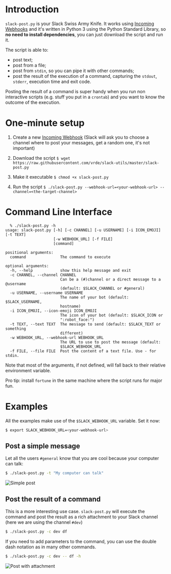 # Introduction

`slack-post.py` is your Slack Swiss Army Knife. It works using [Incoming Webhooks](https://api.slack.com/incoming-webhooks) and it's written in Python 3 using the Python Standard Library, so **no need to install dependencies**, you can just download the script and run it.

The script is able to:
 - post text;
 - post from a file;
 - post from `stdin`, so you can pipe it with other commands;
 - post the result of the execution of a command, capturing the `stdout`, `stderr`, execution time and exit code.

Posting the result of a command is super handy when you run non interactive scripts (e.g. stuff you put in a `crontab`) and you want to know the outcome of the execution.


# One-minute setup

1. Create a new [Incoming Webhook](https://my.slack.com/services/new/incoming-webhook/) (Slack will ask you to choose a channel where to post your messages, get a random one, it's not important)

2. Download the script `$ wget https://raw.githubusercontent.com/vrde/slack-utils/master/slack-post.py`

3. Make it executable `$ chmod +x slack-post.py`

3. Run the script `$ ./slack-post.py --webhook-url=<your-webhook-url> --channel=<the-target-channel>`

# Command Line Interface

```
  % ./slack-post.py -h
usage: slack-post.py [-h] [-c CHANNEL] [-u USERNAME] [-i ICON_EMOJI] [-t TEXT]
                     [-w WEBHOOK_URL] [-f FILE]
                     [command]

positional arguments:
  command               The command to execute

optional arguments:
  -h, --help            show this help message and exit
  -c CHANNEL, --channel CHANNEL
                        Can be a (#)channel or a direct message to a @username
                        (default: $SLACK_CHANNEL or #general)
  -u USERNAME, --username USERNAME
                        The name of your bot (default: $SLACK_USERNAME,
                        hostname)
  -i ICON_EMOJI, --icon-emoji ICON_EMOJI
                        The icon of your bot (default: $SLACK_ICON or
                        ":robot_face:")
  -t TEXT, --text TEXT  The message to send (default: $SLACK_TEXT or something
                        different)
  -w WEBHOOK_URL, --webhook-url WEBHOOK_URL
                        The URL to use to post the message (default:
                        $SLACK_WEBHOOK_URL
  -f FILE, --file FILE  Post the content of a text file. Use - for stdin.
```

Note that most of the arguments, if not defined, will fall back to their relative environment variable.

Pro tip: install `fortune` in the same machine where the script runs for major fun.


# Examples

All the examples make use of the `$SLACK_WEBHOOK_URL` variable. Set it now:
```bash
$ export SLACK_WEBHOOK_URL=<your-webhook-url>
```

## Post a simple message
Let all the users `#general` know that you are cool because your computer can talk:
```bash
$ ./slack-post.py -t "My computer can talk"
```

![Simple post](http://i.imgur.com/HVGwQwd.png)


## Post the result of a command
This is a more interesting use case. `slack-post.py` will execute the command and post the result as a rich attachment to your Slack channel (here we are using the channel `#dev`)

```bash
$ ./slack-post.py -c dev df
```

If you need to add parameters to the command, you can use the double dash notation as in many other commands.
```bash
$ ./slack-post.py -c dev -- df -h
```

![Post with attachment](http://i.imgur.com/SQY28Qa.png)
